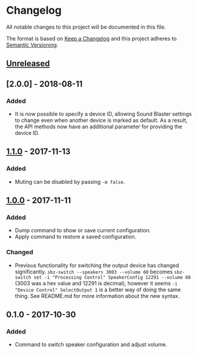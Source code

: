 # Changelog
All notable changes to this project will be documented in this file.

The format is based on [Keep a Changelog](http://keepachangelog.com/en/1.0.0/)
and this project adheres to [Semantic Versioning](http://semver.org/spec/v2.0.0.html).

## [Unreleased]

## [2.0.0] - 2018-08-11
### Added
- It is now possible to specify a device ID, allowing Sound Blaster settings to change even when another device is marked as default. As a result, the API methods now have an additional parameter for providing the device ID.

## [1.1.0] - 2017-11-13
### Added
- Muting can be disabled by passing `-m false`.

## [1.0.0] - 2017-11-11
### Added
- Dump command to show or save current configuration.
- Apply command to restore a saved configuration.

### Changed
- Previous functionality for switching the output device has changed significantly. `sbz-switch --speakers 3003 --volume 60` becomes `sbz-switch set -i "Processing Control" SpeakerConfig 12291 --volume 60` (3003 was a hex value and 12291 is decimal), however it seems `-i "Device Control" SelectOutput 1` is a better way of doing the same thing. See README.md for more information about the new syntax.

## 0.1.0 - 2017-10-30
### Added
- Command to switch speaker configuration and adjust volume.

[Unreleased]: https://github.com/mdonoughe/sbz-switch/compare/v2.0.0...HEAD
[1.1.0]: https://github.com/mdonoughe/sbz-switch/compare/v1.1.0...v2.0.0
[1.1.0]: https://github.com/mdonoughe/sbz-switch/compare/v1.0.0...v1.1.0
[1.0.0]: https://github.com/mdonoughe/sbz-switch/compare/v0.1.0...v1.0.0
